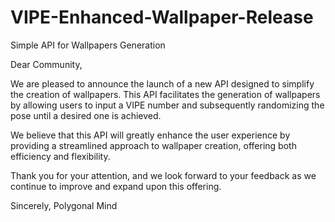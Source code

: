 # VIPE-Enhanced-Wallpaper-Release
Simple API for Wallpapers Generation

Dear Community,

We are pleased to announce the launch of a new API designed to simplify the creation of wallpapers. This API facilitates the generation of wallpapers by allowing users to input a VIPE number and subsequently randomizing the pose until a desired one is achieved.

We believe that this API will greatly enhance the user experience by providing a streamlined approach to wallpaper creation, offering both efficiency and flexibility.

Thank you for your attention, and we look forward to your feedback as we continue to improve and expand upon this offering.

Sincerely,
Polygonal Mind
